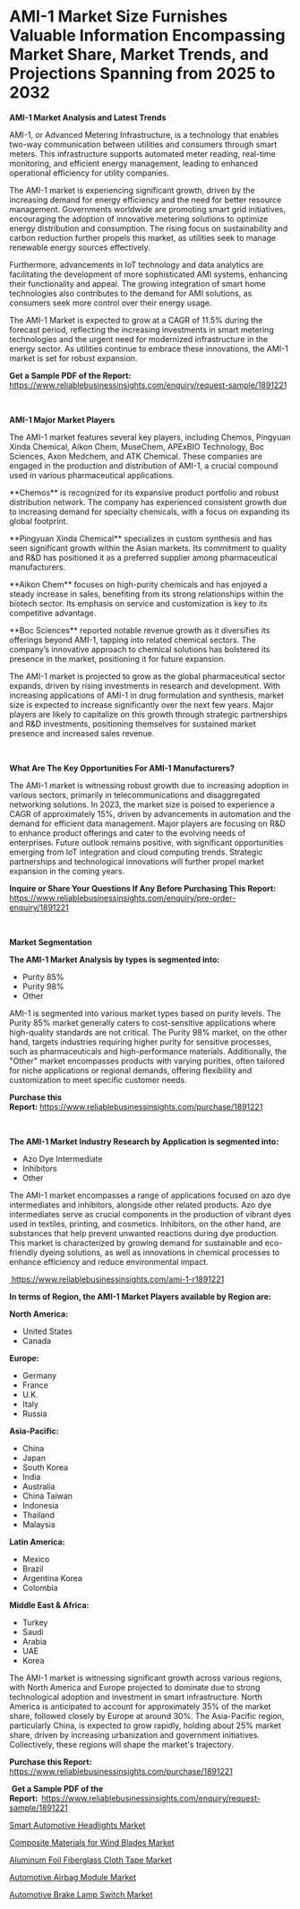<p><h1>AMI-1 Market Size Furnishes Valuable Information Encompassing Market Share, Market Trends, and Projections Spanning from 2025 to 2032</h1></p><p><strong>AMI-1 Market Analysis and Latest Trends</strong></p>
<p><p>AMI-1, or Advanced Metering Infrastructure, is a technology that enables two-way communication between utilities and consumers through smart meters. This infrastructure supports automated meter reading, real-time monitoring, and efficient energy management, leading to enhanced operational efficiency for utility companies. </p><p>The AMI-1 market is experiencing significant growth, driven by the increasing demand for energy efficiency and the need for better resource management. Governments worldwide are promoting smart grid initiatives, encouraging the adoption of innovative metering solutions to optimize energy distribution and consumption. The rising focus on sustainability and carbon reduction further propels this market, as utilities seek to manage renewable energy sources effectively.</p><p>Furthermore, advancements in IoT technology and data analytics are facilitating the development of more sophisticated AMI systems, enhancing their functionality and appeal. The growing integration of smart home technologies also contributes to the demand for AMI solutions, as consumers seek more control over their energy usage.</p><p>The AMI-1 Market is expected to grow at a CAGR of 11.5% during the forecast period, reflecting the increasing investments in smart metering technologies and the urgent need for modernized infrastructure in the energy sector. As utilities continue to embrace these innovations, the AMI-1 market is set for robust expansion.</p></p>
<p><strong>Get a Sample PDF of the Report:&nbsp;</strong> <a href="https://www.reliablebusinessinsights.com/enquiry/request-sample/1891221?utm_campaign=1091&utm_medium=2&utm_source=Github&utm_content=ia&utm_term=04022025&utm_id=ami-1">https://www.reliablebusinessinsights.com/enquiry/request-sample/1891221</a></p>
<p>&nbsp;</p>
<p><strong>AMI-1 Major Market Players</strong></p>
<p><p>The AMI-1 market features several key players, including Chemos, Pingyuan Xinda Chemical, Aikon Chem, MuseChem, APExBIO Technology, Boc Sciences, Axon Medchem, and ATK Chemical. These companies are engaged in the production and distribution of AMI-1, a crucial compound used in various pharmaceutical applications.</p><p>**Chemos** is recognized for its expansive product portfolio and robust distribution network. The company has experienced consistent growth due to increasing demand for specialty chemicals, with a focus on expanding its global footprint.</p><p>**Pingyuan Xinda Chemical** specializes in custom synthesis and has seen significant growth within the Asian markets. Its commitment to quality and R&D has positioned it as a preferred supplier among pharmaceutical manufacturers.</p><p>**Aikon Chem** focuses on high-purity chemicals and has enjoyed a steady increase in sales, benefiting from its strong relationships within the biotech sector. Its emphasis on service and customization is key to its competitive advantage.</p><p>**Boc Sciences** reported notable revenue growth as it diversifies its offerings beyond AMI-1, tapping into related chemical sectors. The company’s innovative approach to chemical solutions has bolstered its presence in the market, positioning it for future expansion.</p><p>The AMI-1 market is projected to grow as the global pharmaceutical sector expands, driven by rising investments in research and development. With increasing applications of AMI-1 in drug formulation and synthesis, market size is expected to increase significantly over the next few years. Major players are likely to capitalize on this growth through strategic partnerships and R&D investments, positioning themselves for sustained market presence and increased sales revenue.</p></p>
<p>&nbsp;</p>
<p><strong>What Are The Key Opportunities For AMI-1 Manufacturers?</strong></p>
<p><p>The AMI-1 market is witnessing robust growth due to increasing adoption in various sectors, primarily in telecommunications and disaggregated networking solutions. In 2023, the market size is poised to experience a CAGR of approximately 15%, driven by advancements in automation and the demand for efficient data management. Major players are focusing on R&D to enhance product offerings and cater to the evolving needs of enterprises. Future outlook remains positive, with significant opportunities emerging from IoT integration and cloud computing trends. Strategic partnerships and technological innovations will further propel market expansion in the coming years.</p></p>
<p><strong>Inquire or Share Your Questions If Any Before Purchasing This Report:</strong> <a href="https://www.reliablebusinessinsights.com/enquiry/pre-order-enquiry/1891221?utm_campaign=1091&utm_medium=2&utm_source=Github&utm_content=ia&utm_term=04022025&utm_id=ami-1">https://www.reliablebusinessinsights.com/enquiry/pre-order-enquiry/1891221</a></p>
<p>&nbsp;</p>
<p><strong>Market Segmentation</strong></p>
<p><strong>The AMI-1 Market Analysis by types is segmented into:</strong></p>
<p><ul><li>Purity 85%</li><li>Purity 98%</li><li>Other</li></ul></p>
<p><p>AMI-1 is segmented into various market types based on purity levels. The Purity 85% market generally caters to cost-sensitive applications where high-quality standards are not critical. The Purity 98% market, on the other hand, targets industries requiring higher purity for sensitive processes, such as pharmaceuticals and high-performance materials. Additionally, the "Other" market encompasses products with varying purities, often tailored for niche applications or regional demands, offering flexibility and customization to meet specific customer needs.</p></p>
<p><strong>Purchase this Report:&nbsp;</strong><a href="https://www.reliablebusinessinsights.com/purchase/1891221?utm_campaign=1091&utm_medium=2&utm_source=Github&utm_content=ia&utm_term=04022025&utm_id=ami-1">https://www.reliablebusinessinsights.com/purchase/1891221</a></p>
<p>&nbsp;</p>
<p><strong>The AMI-1 Market Industry Research by Application is segmented into:</strong></p>
<p><ul><li>Azo Dye Intermediate</li><li>Inhibitors</li><li>Other</li></ul></p>
<p><p>The AMI-1 market encompasses a range of applications focused on azo dye intermediates and inhibitors, alongside other related products. Azo dye intermediates serve as crucial components in the production of vibrant dyes used in textiles, printing, and cosmetics. Inhibitors, on the other hand, are substances that help prevent unwanted reactions during dye production. This market is characterized by growing demand for sustainable and eco-friendly dyeing solutions, as well as innovations in chemical processes to enhance efficiency and reduce environmental impact.</p></p>
<p><a href="https://www.reliablebusinessinsights.com/ami-1-r1891221?utm_campaign=1091&utm_medium=2&utm_source=Github&utm_content=ia&utm_term=04022025&utm_id=ami-1">&nbsp;https://www.reliablebusinessinsights.com/ami-1-r1891221</a></p>
<p><strong>In terms of Region, the AMI-1 Market Players available by Region are:</strong></p>
<p>
    <p> <strong> North America: </strong>
        <ul>
            <li>United States</li>
            <li>Canada</li>
        </ul>
        </p> 
    <p> <strong> Europe: </strong>
        <ul>
            <li>Germany</li>
            <li>France</li>
            <li>U.K.</li>
            <li>Italy</li>
            <li>Russia</li>
        </ul>
        </p> 
    <p> <strong> Asia-Pacific: </strong>
        <ul>
            <li>China</li>
            <li>Japan</li>
            <li>South Korea</li>
            <li>India</li>
            <li>Australia</li>
            <li>China Taiwan</li>
            <li>Indonesia</li>
            <li>Thailand</li>
            <li>Malaysia</li>
        </ul>
        </p> 
    <p> <strong> Latin America: </strong>
        <ul>
            <li>Mexico</li>
            <li>Brazil</li>
            <li>Argentina Korea</li>
            <li>Colombia</li>
        </ul>
        </p> 
    <p> <strong> Middle East & Africa: </strong>
        <ul>
            <li>Turkey</li>
            <li>Saudi</li>
            <li>Arabia</li>
            <li>UAE</li>
            <li>Korea</li>
        </ul>
    </p>
    </p>
<p><p>The AMI-1 market is witnessing significant growth across various regions, with North America and Europe projected to dominate due to strong technological adoption and investment in smart infrastructure. North America is anticipated to account for approximately 35% of the market share, followed closely by Europe at around 30%. The Asia-Pacific region, particularly China, is expected to grow rapidly, holding about 25% market share, driven by increasing urbanization and government initiatives. Collectively, these regions will shape the market's trajectory.</p></p>
<p><strong>Purchase this Report: </strong><a href="https://www.reliablebusinessinsights.com/purchase/1891221?utm_campaign=1091&utm_medium=2&utm_source=Github&utm_content=ia&utm_term=04022025&utm_id=ami-1">https://www.reliablebusinessinsights.com/purchase/1891221</a></p>
<p>&nbsp;<strong>Get a Sample PDF of the Report:&nbsp;&nbsp;</strong><a href="https://www.reliablebusinessinsights.com/enquiry/request-sample/1891221?utm_campaign=1091&utm_medium=2&utm_source=Github&utm_content=ia&utm_term=04022025&utm_id=ami-1">https://www.reliablebusinessinsights.com/enquiry/request-sample/1891221</a></p>
<p><strong></strong></p>
<p><p><a href="https://www.linkedin.com/pulse/analysis-forecast-growing-demand-smart-automotive-headlights-dw4zc?utm_campaign=1091&utm_medium=2&utm_source=Github&utm_content=ia&utm_term=04022025&utm_id=ami-1">Smart Automotive Headlights Market</a></p><p><a href="https://github.com/njockebogris/Market-Research-Report-List-1/blob/main/composite-materials-for-wind-blades-market.md?utm_campaign=1091&utm_medium=2&utm_source=Github&utm_content=ia&utm_term=04022025&utm_id=ami-1">Composite Materials for Wind Blades Market</a></p><p><a href="https://github.com/raffadongraffadong/Market-Research-Report-List-1/blob/main/aluminum-foil-fiberglass-cloth-tape-market.md?utm_campaign=1091&utm_medium=2&utm_source=Github&utm_content=ia&utm_term=04022025&utm_id=ami-1">Aluminum Foil Fiberglass Cloth Tape Market</a></p><p><a href="https://www.linkedin.com/pulse/automotive-airbag-module-market-trends-strategic-insights-sznkf?utm_campaign=1091&utm_medium=2&utm_source=Github&utm_content=ia&utm_term=04022025&utm_id=ami-1">Automotive Airbag Module Market</a></p><p><a href="https://www.linkedin.com/pulse/thorough-examination-global-automotive-brake-lamp-switch-market-doxgc?utm_campaign=1091&utm_medium=2&utm_source=Github&utm_content=ia&utm_term=04022025&utm_id=ami-1">Automotive Brake Lamp Switch Market</a></p></p>